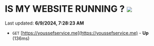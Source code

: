 # IS MY WEBSITE RUNNING ? [![](https://img.shields.io/static/v1?label=Sponsor&message=%E2%9D%A4&logo=GitHub&color=%23fe8e86)](https://github.com/sponsors/Youssef-Lehmam)

Last updated: **6/9/2024, 7:28:23 AM**

- `GET` [https://youssefservice.me](https://youssefservice.me) - **Up** (136ms)

